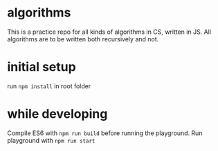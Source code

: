 # algorithms
This is a practice repo for all kinds of algorithms in CS, written in JS.
All algorithms are to be written both recursively and not.

# initial setup
run `npm install` in root folder

# while developing
Compile ES6 with `npm run build` before running the playground.
Run playground with `npm run start`
